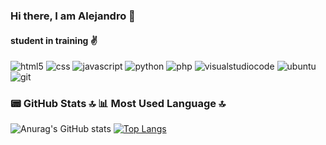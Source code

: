 ### Hi there, I am Alejandro 👋

#### student in training ✌️

![html5](https://img.shields.io/badge/HTML5-E34F26?style=for-the-badge&logo=html5&logoColor=white)
![css](https://img.shields.io/badge/CSS3-1572B6?style=for-the-badge&logo=css3&logoColor=white)
![javascript](https://img.shields.io/badge/JavaScript-323330?style=for-the-badge&logo=javascript&logoColor=F7DF1E)
![python](https://img.shields.io/badge/Python-FFD43B?style=for-the-badge&logo=python&logoColor=blue)
![php](https://img.shields.io/badge/PHP-777BB4?style=for-the-badge&logo=php&logoColor=white)
![visualstudiocode](https://img.shields.io/badge/Visual_Studio_Code-0078D4?style=for-the-badge&logo=visual%20studio%20code&logoColor=white)
![ubuntu](https://img.shields.io/badge/Ubuntu-E95420?style=for-the-badge&logo=ubuntu&logoColor=white)
![git](https://img.shields.io/badge/GIT-E44C30?style=for-the-badge&logo=git&logoColor=white)

### 📟 GitHub Stats 🔝                                                                                              📊 Most Used Language 🔝
![Anurag's GitHub stats](https://github-readme-stats.vercel.app/api?username=alebeta06&show_icons=true&theme=dark)  [![Top Langs](https://github-readme-stats.vercel.app/api/top-langs/?username=alebeta06)]()
<!--
**alebeta06/alebeta06** is a ✨ _special_ ✨ repository because its `README.md` (this file) appears on your GitHub profile.

 
